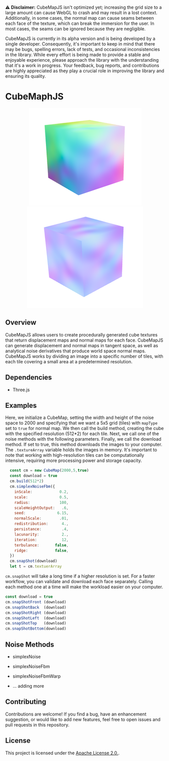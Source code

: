 ⚠️ **Disclaimer:** CubeMapJS isn't optimized yet; increasing the grid size to a large amount can cause WebGL to crash and may result in a lost context. Additionally, in some cases, the normal map can cause seams between each face of the texture, which can break the immersion for the user. In most cases, the seams can be ignored because they are negligible. 

CubeMapJS is currently in its alpha version and is being developed by a single developer. Consequently, it's important to keep in mind that there may be bugs, spelling errors, lack of tests, and occasional inconsistencies in the library. While every effort is being made to provide a stable and enjoyable experience, please approach the library with the understanding that it's a work in progress. Your feedback, bug reports, and contributions are highly appreciated as they play a crucial role in improving the library and ensuring its quality.

# CubeMaphJS 
<p align="center">
  <img src="./img/objS.png" />
  <img src="./img/tanS.png" />
</p>


## Overview

CubeMapJS allows users to create procedurally generated cube textures that return displacement maps and normal maps for each face. CubeMapJS can generate displacement and normal maps in tangent space, as well as analytical noise derivatives that produce world space normal maps. CubeMapJS works by dividing an image into a specific number of tiles, with each tile covering a small area at a predetermined resolution.


## Dependencies
- Three.js

## Examples
Here, we initialize a CubeMap, setting the width and height of the noise space to 2000 and specifying that we want a 5x5 grid (tiles) with `mapType` set to `true` for normal map. We then call the build method, creating the cube with the specified resolution (512*2) for each tile. Next, we call one of the noise methods with the following parameters. Finally, we call the download method. If set to true, this method downloads the images to your computer. The `.textureArray` variable holds the images in memory. It's important to note that working with high-resolution tiles can be computationally intensive, requiring more processing power and storage capacity.

```javaScript
  const cm = new CubeMap(2000,5,true)
  const download = true
  cm.build(512*2)
  cm.simplexNoiseFbm({
    inScale:            0.2,
    scale:              0.5,
    radius:             100,
    scaleHeightOutput:   .6,
    seed:              6.15,
    normalScale:        .01,
    redistribution:      4.,
    persistance:         .4,
    lacunarity:          2.,
    iteration:           12,
    terbulance:       false,
    ridge:            false,
  })
  cm.snapShot(download)
  let t = cm.textuerArray
```

`cm.snapShot` will take a long time if a higher resolution is set. For a faster workflow, you can validate and download each face separately. Calling each method one at a time will make the workload easier on your computer.

```javaScript 
const download = true
cm.snapShotFront (download)
cm.snapShotBack  (download)
cm.snapShotRight (download)
cm.snapShotLeft  (download)
cm.snapShotTop   (download)
cm.snapShotBottom(download)

``` 

## Noise Methods

- simplexNoise

- simplexNoiseFbm

- simplexNoiseFbmWarp

- ... adding more 



## Contributing

Contributions are welcome! If you find a bug, have an enhancement suggestion, or would like to add new features, feel free to open issues and pull requests in this repository.

## License

This project is licensed under the [Apache License 2.0.](LICENSE).